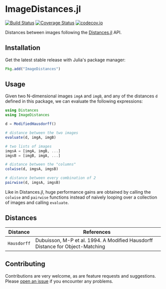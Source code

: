# ImageDistances.jl

[![Build Status](https://travis-ci.org/JuliaImages/ImageDistances.jl.svg?branch=master)](https://travis-ci.org/JuliaImages/ImageDistances.jl)
[![Coverage Status](https://coveralls.io/repos/JuliaImages/ImageDistances.jl/badge.svg?branch=master&service=github)](https://coveralls.io/github/JuliaImages/ImageDistances.jl?branch=master)
[![codecov.io](http://codecov.io/github/JuliaImages/ImageDistances.jl/coverage.svg?branch=master)](http://codecov.io/github/JuliaImages/ImageDistances.jl?branch=master)

Distances between images following the [Distances.jl](https://github.com/JuliaStats/Distances.jl) API.

## Installation

Get the latest stable release with Julia's package manager:

```julia
Pkg.add("ImageDistances")
```

## Usage

Given two N-dimensional images `imgA` and `imgB`, and any of the distances `d` defined in this package,
we can evaluate the following expressions:

```julia
using Distances
using ImageDistances

d = ModifiedHausdorff()

# distance between the two images
evaluate(d, imgA, imgB)

# two lists of images
imgsA = [imgA, imgB, ...]
imgsB = [imgB, imgA, ...]

# distance between the "columns"
colwise(d, imgsA, imgsB)

# distance between every combination of 2
pairwise(d, imgsA, imgsB)
```

Like in Distances.jl, huge performance gains are obtained by calling the `colwise` and `pairwise`
functions instead of naively looping over a collection of images and calling `evaluate`.

## Distances

| Distance | References |
|----------|------------|
| `Hausdorff` | Dubuisson, M-P et al. 1994. A Modified Hausdorff Distance for Object-Matching |

## Contributing

Contributions are very welcome, as are feature requests and suggestions. Please
[open an issue](https://github.com/juliohm/ImageDistances.jl/issues) if you encounter
any problems.
